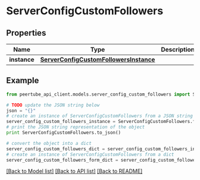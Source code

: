 # ServerConfigCustomFollowers


## Properties
Name | Type | Description | Notes
------------ | ------------- | ------------- | -------------
**instance** | [**ServerConfigCustomFollowersInstance**](ServerConfigCustomFollowersInstance.md) |  | [optional] 

## Example

```python
from peertube_api_client.models.server_config_custom_followers import ServerConfigCustomFollowers

# TODO update the JSON string below
json = "{}"
# create an instance of ServerConfigCustomFollowers from a JSON string
server_config_custom_followers_instance = ServerConfigCustomFollowers.from_json(json)
# print the JSON string representation of the object
print ServerConfigCustomFollowers.to_json()

# convert the object into a dict
server_config_custom_followers_dict = server_config_custom_followers_instance.to_dict()
# create an instance of ServerConfigCustomFollowers from a dict
server_config_custom_followers_form_dict = server_config_custom_followers.from_dict(server_config_custom_followers_dict)
```
[[Back to Model list]](../README.md#documentation-for-models) [[Back to API list]](../README.md#documentation-for-api-endpoints) [[Back to README]](../README.md)


